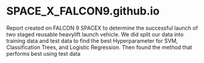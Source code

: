 # SPACE_X_FALCON9.github.io
Report created on FALCON 9 SPACEX to determine the successful launch of two staged reusable heavylift launch vehicle. We did split our data into training data and test data to find the best Hyperparameter for SVM, Classification Trees, and Logistic Regression. Then found the method that performs best using test data
